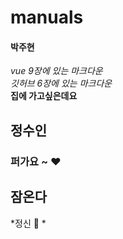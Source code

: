 # manuals

#### 박주현
*vue 9장에 있는 마크다운* <br>
*깃허브 6장에 있는 마크다운* <br>
**집에 가고싶은데요**

## 정수인
### 퍼가요 ~ ♥


## 잠온다
*정신 🍒 *
